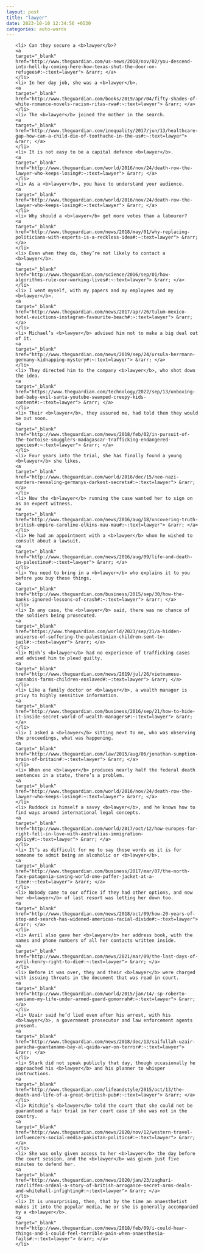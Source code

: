 ```yaml
---
layout: post
title: "lawyer"
date: 2023-10-10 12:34:56 +0530
categories: auto-words
---
```

<ol>

    <li> Can they secure a <b>lawyer</b>?
    <a 
    target="_blank" 
    href="http://www.theguardian.com/us-news/2018/nov/02/you-descend-into-hell-by-coming-here-how-texas-shut-the-door-on-refugees#:~:text=lawyer"> &rarr; </a>
    </li>
    <li> In her day job, she was a <b>lawyer</b>.
    <a 
    target="_blank" 
    href="http://www.theguardian.com/books/2019/apr/04/fifty-shades-of-white-romance-novels-racism-ritas-rwa#:~:text=lawyer"> &rarr; </a>
    </li>
    <li> The <b>lawyer</b> joined the mother in the search.
    <a 
    target="_blank" 
    href="http://www.theguardian.com/inequality/2017/jun/13/healthcare-gap-how-can-a-child-die-of-toothache-in-the-us#:~:text=lawyer"> &rarr; </a>
    </li>
    <li> It is not easy to be a capital defence <b>lawyer</b>.
    <a 
    target="_blank" 
    href="http://www.theguardian.com/world/2016/nov/24/death-row-the-lawyer-who-keeps-losing#:~:text=lawyer"> &rarr; </a>
    </li>
    <li> As a <b>lawyer</b>, you have to understand your audience.
    <a 
    target="_blank" 
    href="http://www.theguardian.com/world/2016/nov/24/death-row-the-lawyer-who-keeps-losing#:~:text=lawyer"> &rarr; </a>
    </li>
    <li> Why should a <b>lawyer</b> get more votes than a labourer?
    <a 
    target="_blank" 
    href="http://www.theguardian.com/news/2018/may/01/why-replacing-politicians-with-experts-is-a-reckless-idea#:~:text=lawyer"> &rarr; </a>
    </li>
    <li> Even when they do, they’re not likely to contact a <b>lawyer</b>.
    <a 
    target="_blank" 
    href="http://www.theguardian.com/science/2016/sep/01/how-algorithms-rule-our-working-lives#:~:text=lawyer"> &rarr; </a>
    </li>
    <li> I went myself, with my papers and my employees and my <b>lawyer</b>.
    <a 
    target="_blank" 
    href="http://www.theguardian.com/news/2017/apr/26/tulum-mexico-hotel-evictions-instagram-favourite-beach#:~:text=lawyer"> &rarr; </a>
    </li>
    <li> Michael’s <b>lawyer</b> advised him not to make a big deal out of it.
    <a 
    target="_blank" 
    href="http://www.theguardian.com/news/2019/sep/24/ursula-herrmann-germany-kidnapping-mystery#:~:text=lawyer"> &rarr; </a>
    </li>
    <li> They directed him to the company <b>lawyer</b>, who shot down the idea.
    <a 
    target="_blank" 
    href="https://www.theguardian.com/technology/2022/sep/13/unboxing-bad-baby-evil-santa-youtube-swamped-creepy-kids-content#:~:text=lawyer"> &rarr; </a>
    </li>
    <li> Their <b>lawyer</b>, they assured me, had told them they would be out soon.
    <a 
    target="_blank" 
    href="http://www.theguardian.com/news/2018/feb/02/in-pursuit-of-the-tortoise-smugglers-madagascar-trafficking-endangered-species#:~:text=lawyer"> &rarr; </a>
    </li>
    <li> Four years into the trial, she has finally found a young <b>lawyer</b> she likes.
    <a 
    target="_blank" 
    href="http://www.theguardian.com/world/2016/dec/15/neo-nazi-murders-revealing-germanys-darkest-secrets#:~:text=lawyer"> &rarr; </a>
    </li>
    <li> Now the <b>lawyer</b> running the case wanted her to sign on as an expert witness.
    <a 
    target="_blank" 
    href="http://www.theguardian.com/news/2016/aug/18/uncovering-truth-british-empire-caroline-elkins-mau-mau#:~:text=lawyer"> &rarr; </a>
    </li>
    <li> He had an appointment with a <b>lawyer</b> whom he wished to consult about a lawsuit.
    <a 
    target="_blank" 
    href="http://www.theguardian.com/news/2016/aug/09/life-and-death-in-palestine#:~:text=lawyer"> &rarr; </a>
    </li>
    <li> You need to bring in a <b>lawyer</b> who explains it to you before you buy these things.
    <a 
    target="_blank" 
    href="http://www.theguardian.com/business/2015/sep/30/how-the-banks-ignored-lessons-of-crash#:~:text=lawyer"> &rarr; </a>
    </li>
    <li> In any case, the <b>lawyer</b> said, there was no chance of the soldiers being prosecuted.
    <a 
    target="_blank" 
    href="https://www.theguardian.com/world/2023/sep/21/a-hidden-universe-of-suffering-the-palestinian-children-sent-to-jail#:~:text=lawyer"> &rarr; </a>
    </li>
    <li> Minh’s <b>lawyer</b> had no experience of trafficking cases and advised him to plead guilty.
    <a 
    target="_blank" 
    href="http://www.theguardian.com/news/2019/jul/26/vietnamese-cannabis-farms-children-enslaved#:~:text=lawyer"> &rarr; </a>
    </li>
    <li> Like a family doctor or <b>lawyer</b>, a wealth manager is privy to highly sensitive information.
    <a 
    target="_blank" 
    href="http://www.theguardian.com/business/2016/sep/21/how-to-hide-it-inside-secret-world-of-wealth-managers#:~:text=lawyer"> &rarr; </a>
    </li>
    <li> I asked a <b>lawyer</b> sitting next to me, who was observing the proceedings, what was happening.
    <a 
    target="_blank" 
    href="http://www.theguardian.com/law/2015/aug/06/jonathan-sumption-brain-of-britain#:~:text=lawyer"> &rarr; </a>
    </li>
    <li> When one <b>lawyer</b> produces nearly half the federal death sentences in a state, there’s a problem.
    <a 
    target="_blank" 
    href="http://www.theguardian.com/world/2016/nov/24/death-row-the-lawyer-who-keeps-losing#:~:text=lawyer"> &rarr; </a>
    </li>
    <li> Ruddock is himself a savvy <b>lawyer</b>, and he knows how to find ways around international legal concepts.
    <a 
    target="_blank" 
    href="http://www.theguardian.com/world/2017/oct/12/how-europes-far-right-fell-in-love-with-australias-immigration-policy#:~:text=lawyer"> &rarr; </a>
    </li>
    <li> It’s as difficult for me to say those words as it is for someone to admit being an alcoholic or <b>lawyer</b>.
    <a 
    target="_blank" 
    href="http://www.theguardian.com/business/2017/mar/07/the-north-face-patagonia-saving-world-one-puffer-jacket-at-a-time#:~:text=lawyer"> &rarr; </a>
    </li>
    <li> Nobody came to our office if they had other options, and now her <b>lawyer</b> of last resort was letting her down too.
    <a 
    target="_blank" 
    href="http://www.theguardian.com/news/2018/oct/09/how-20-years-of-stop-and-search-has-widened-americas-racial-divide#:~:text=lawyer"> &rarr; </a>
    </li>
    <li> Avril also gave her <b>lawyer</b> her address book, with the names and phone numbers of all her contacts written inside.
    <a 
    target="_blank" 
    href="http://www.theguardian.com/news/2021/mar/09/the-last-days-of-avril-henry-right-to-die#:~:text=lawyer"> &rarr; </a>
    </li>
    <li> Before it was over, they and their <b>lawyer</b> were charged with issuing threats in the document that was read in court.
    <a 
    target="_blank" 
    href="http://www.theguardian.com/world/2015/jan/14/-sp-roberto-saviano-my-life-under-armed-guard-gomorrah#:~:text=lawyer"> &rarr; </a>
    </li>
    <li> Uzair said he’d lied even after his arrest, with his <b>lawyer</b>, a government prosecutor and law enforcement agents present.
    <a 
    target="_blank" 
    href="http://www.theguardian.com/news/2018/dec/13/saifullah-uzair-paracha-guantanamo-bay-al-qaida-war-on-terror#:~:text=lawyer"> &rarr; </a>
    </li>
    <li> Stark did not speak publicly that day, though occasionally he approached his <b>lawyer</b> and his planner to whisper instructions.
    <a 
    target="_blank" 
    href="http://www.theguardian.com/lifeandstyle/2015/oct/13/the-death-and-life-of-a-great-british-pub#:~:text=lawyer"> &rarr; </a>
    </li>
    <li> Ritchie’s <b>lawyer</b> told the court that she could not be guaranteed a fair trial in her court case if she was not in the country.
    <a 
    target="_blank" 
    href="http://www.theguardian.com/news/2020/nov/12/western-travel-influencers-social-media-pakistan-politics#:~:text=lawyer"> &rarr; </a>
    </li>
    <li> She was only given access to her <b>lawyer</b> the day before the court session, and the <b>lawyer</b> was given just five minutes to defend her.
    <a 
    target="_blank" 
    href="http://www.theguardian.com/news/2020/jan/23/zaghari-ratcliffes-ordeal-a-story-of-british-arrogance-secret-arms-deals-and-whitehall-infighting#:~:text=lawyer"> &rarr; </a>
    </li>
    <li> It is unsurprising, then, that by the time an anaesthetist makes it into the popular media, he or she is generally accompanied by a <b>lawyer</b>.
    <a 
    target="_blank" 
    href="http://www.theguardian.com/news/2018/feb/09/i-could-hear-things-and-i-could-feel-terrible-pain-when-anaesthesia-fails#:~:text=lawyer"> &rarr; </a>
    </li>